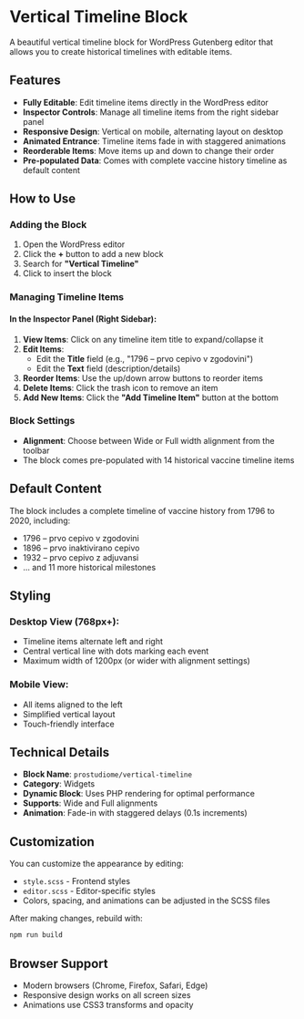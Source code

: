 # Vertical Timeline Block

A beautiful vertical timeline block for WordPress Gutenberg editor that allows you to create historical timelines with editable items.

## Features

- **Fully Editable**: Edit timeline items directly in the WordPress editor
- **Inspector Controls**: Manage all timeline items from the right sidebar panel
- **Responsive Design**: Vertical on mobile, alternating layout on desktop
- **Animated Entrance**: Timeline items fade in with staggered animations
- **Reorderable Items**: Move items up and down to change their order
- **Pre-populated Data**: Comes with complete vaccine history timeline as default content

## How to Use

### Adding the Block

1. Open the WordPress editor
2. Click the **+** button to add a new block
3. Search for **"Vertical Timeline"**
4. Click to insert the block

### Managing Timeline Items

#### In the Inspector Panel (Right Sidebar):

1. **View Items**: Click on any timeline item title to expand/collapse it
2. **Edit Items**: 
   - Edit the **Title** field (e.g., "1796 – prvo cepivo v zgodovini")
   - Edit the **Text** field (description/details)
3. **Reorder Items**: Use the up/down arrow buttons to reorder items
4. **Delete Items**: Click the trash icon to remove an item
5. **Add New Items**: Click the **"Add Timeline Item"** button at the bottom

### Block Settings

- **Alignment**: Choose between Wide or Full width alignment from the toolbar
- The block comes pre-populated with 14 historical vaccine timeline items

## Default Content

The block includes a complete timeline of vaccine history from 1796 to 2020, including:
- 1796 – prvo cepivo v zgodovini
- 1896 – prvo inaktivirano cepivo
- 1932 – prvo cepivo z adjuvansi
- ... and 11 more historical milestones

## Styling

### Desktop View (768px+):
- Timeline items alternate left and right
- Central vertical line with dots marking each event
- Maximum width of 1200px (or wider with alignment settings)

### Mobile View:
- All items aligned to the left
- Simplified vertical layout
- Touch-friendly interface

## Technical Details

- **Block Name**: `prostudiome/vertical-timeline`
- **Category**: Widgets
- **Dynamic Block**: Uses PHP rendering for optimal performance
- **Supports**: Wide and Full alignments
- **Animation**: Fade-in with staggered delays (0.1s increments)

## Customization

You can customize the appearance by editing:
- `style.scss` - Frontend styles
- `editor.scss` - Editor-specific styles
- Colors, spacing, and animations can be adjusted in the SCSS files

After making changes, rebuild with:
```bash
npm run build
```

## Browser Support

- Modern browsers (Chrome, Firefox, Safari, Edge)
- Responsive design works on all screen sizes
- Animations use CSS3 transforms and opacity

